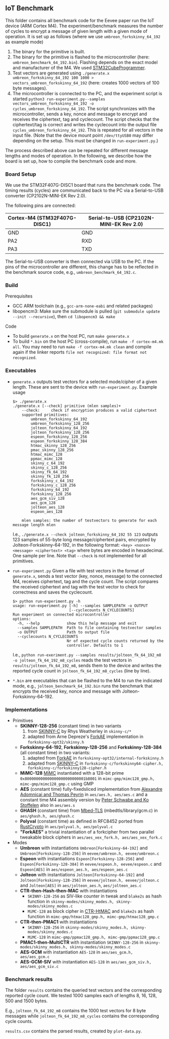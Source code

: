 ## IoT Benchmark
This folder contains all benchmark code for the Eevee paper run the IoT device (ARM Cortex M4).
The experiment/benchmark measures the number of cycles to encrypt a message of given length with a given mode of operation.
It is set up as follows (where we use `umbreon_forkskinny_64_192` as example mode)
  1. The binary for the primitive is built.
  2. The binary for the primitive is flashed to the microcontroller (here: `umbreon_benchmark_64_192.bin`). Flashing depends on the exact model and manufacturer of the M4. We used [STM32CubeProgrammer](https://www.st.com/en/development-tools/stm32cubeprog.html).
  3. Test vectors are generated using `./generate.x umbreon_forkskinny_64_192 100 1000 > vectors_umbreon_forkskinny_64_192` (here: creates 1000 vectors of 100 byte messages).
  4. The microcontroller is connected to the PC, and the experiment script is started `python3 run-experiment.py--samples vectors_umbreon_forkskinny_64_192 -o cycles_umbreon_forkskinny_64_192`.
     The script synchronizes with the microcontroller, sends a key, nonce and message to encrypt and receives the ciphertext, tag and cyclecount. The script checks that the ciphertext/tag is correct and writes the cyclecount into the output file `cycles_umbreon_forkskinny_64_192`. This is repeated for all vectors in the input file. (Note that the device mount point `/dev/ttyUSB0` may differ depending on the setup. This must be changed in `run-experiment.py`.)

The process described above can be repeated for different message lengths and modes of operation. In the following, we describe how the board is set up, how to compile the benchmark code and more.

### Board Setup
We use the STM32F407G-DISC1 board that runs the benchmark code. The timing results
(cycles) are communicated back to the PC via a Serial-to-USB converter (CP2102N-MINI-EK Rev 2.0).

The following pins are connected:

| Cortex-M4 (STM32F407G-DISC1) | Serial-to-USB (CP2102N-MINI-EK Rev 2.0) |
|------------------------------|-----------------------------------------|
| GND                          | GND                                     |
| PA2                          | RXD                                     |
| PA3                          | TXD                                     |

The Serial-to-USB converter is then connected via USB to the PC. If the pins of the microcontroller are different, this change has to be reflected in the benchmark source code, e.g., `umbreon_benchmark_64_192.c`.

### Build
Prerequisites
  - GCC ARM toolchain (e.g., `gcc-arm-none-eabi` and related packages)
  - libopencm3: Make sure the submodule is pulled (`git submodule update --init --recursive`), then `cd libopencm3 && make`

Code
  - To build `generate.x` on the host PC, run `make generate.x`
  - To build `*.bin` on the host PC (cross-compile), run `make -f cortex-m4.mk all`.
  You may need to run `make -f cortex-m4.mk clean` and compile again if the linker reports `file not recognized: file format not recognized`.

### Executables
- `generate.x` outputs test vectors for a selected mode/cipher of a given length.
	These are sent to the device with `run-experiment.py`.
	Example usage
	```
	$> ./generate.x
	./generate.x [--check] primitive (mlen samples)+
		--check:	 check if encryption produces a valid ciphertext
		supported primitives:
			umbreon_forkskinny_64_192
			umbreon_forkskinny_128_256
			jolteon_forkskinny_64_192
			jolteon_forkskinny_128_256
			espeon_forkskinny_128_256
			espeon_forkskinny_128_384
			htmac_skinny_128_256
			pmac_skinny_128_256
			htmac_mimc_128
			ppmac_mimc_128
			skinny_c_64_192
			skinny_c_128_256
			skinny_fk_64_192
			skinny_fk_128_256
			forkskinny_c_64_192
			forkskinny_c_128_256
			forkskinny_64_192
			forkskinny_128_256
			aes_gcm_siv_128
			aes_gcm_128
			jolteon_aes_128
			espeon_aes_128
	
		mlen samples: the number of testvectors to generate for each message length mlen
	```
	I.e., `./generate.x --check jolteon_forkskinny_64_192 55 123` outputs 123 samples of 55-byte long message/ciphertext pairs, encrypted by Jolteon-Forkskinny-64-192, in the following format: `<key> <nonce> <message> <ciphertext> <tag>` where bytes are encoded in hexadecimal. One sample per line. Note that `--check` is not implemented for all primitives.

- `run-experiment.py` Given a file with test vectors in the format of `generate.x`, sends a test vector (key, nonce, message) to the connected M4, receives ciphertext, tag and the cycle count. The script compares the received ciphertext and tag with the test vector to check for correctness and saves the cyclecount.
	```
	$> python run-experiment.py -h
	usage: run-experiment.py [-h] --samples SAMPLEPATH -o OUTPUT
	                         [--cyclecounts N_CYCLECOUNTS]
	Run experiment on connected microcontroller
	options:
	  -h, --help            show this help message and exit
	  --samples SAMPLEPATH  Path to file containing testvector samples
	  -o OUTPUT             Path to output file
	  --cyclecounts N_CYCLECOUNTS
	                        Nr of expected cycle counts returned by the
	                        controller. Defaults to 1
	```
	I.e., `python run-exeriment.py --samples results/jolteon_fk_64_192_m8 -o jolteon_fk_64_192_m8_cycles` reads the test vectors in `results/jolteon_fk_64_192_m8`, sends them to the device and writes the reported cycle count in `jolteon_fk_64_192_m8_cycles` (line by line).

- `*.bin` are executables that can be flashed to the M4 to run the indicated mode, e.g., `jolteon_benchmark_64_192.bin` runs the benchmark that encrypts the received key, nonce and message with Jolteon-Forkskinny-64-192.

### Implementations
- Primitives
  - **SKINNY-128-256** (constant time)  in two variants
    1. from [SKINNY-C](https://github.com/rweather/skinny-c) by Rhys Weatherley in `skinny-c/*`
    2. adapted from Arne Depreze's [ForkAE](https://github.com/ArneDeprez1/ForkAE-SW) implementation in `forkskinny-opt32/skinny.h`
  - **Forkskinny-64-192**, **Forkskinny-128-256** and **Forkskinny-128-384** (all constant time) in two variants:
    1. adapted from [ForkAE](https://github.com/ArneDeprez1/ForkAE-SW) in `forkskinny-opt32/internal-forkskinny.h`
    2. adapted from [SKINNY-C](https://github.com/rweather/skinny-c) in `forkskinny-c/forkskinny64-cipher.h, forkskinny-c/forkskinny128-cipher.h`
  - **MiMC-128** [MiMC](https://eprint.iacr.org/2016/492) instantiated with a 128-bit prime `0x800000000000000000000000001b8001` in `mimc-gmp/mimc128_gmp.h, mimc-gmp/mimc128_gmp.c` using GMP
  - **AES** (constant time) fully-fixedsliced implementation from [Alexandre Adomnicai and Thomas Peyrin](https://github.com/aadomn/aes/) in `aes/aes.h, aes/aes.c` and a constant time M4 assembly version by [Peter Schwabe and Ko Stoffelen](https://github.com/Ko-/aes-armcortexm) also in `aes/aes.s`
  - **GHASH** (constant time) from [Mbed-TLS](https://github.com/Mbed-TLS/mbedtls) (mbedtls/library/gcm.c) in `aes/ghash.h, aes/ghash.c`
  - **Polyval** (constant time) as defined in RFC8452 ported from [RustCrypto](https://github.com/RustCrypto/universal-hashes/blob/master/polyval/src/backend/soft32.rs) in `aes/polyval.h, aes/polyval.c`
  - **"ForkAES"** a trivial instantiation of a forkcipher from two parallel tweakable block ciphers in `aes/aes_xex_fork.h, aes/aes_xex_fork.c`
- Modes
  - **Umbreon** with instantiations `Umbreon[Forkskinny-64-192]` and `Umbreon[Forkskinny-128-256]` in `eevee/umbreon.h, eevee/umbreon.c`
  - **Espeon** with instantiations `Espeon[Forkskinny-128-256]` and `Espeon[Forkskinny-128-384]` in `eevee/espeon.h, eevee/espeon.c` and `Espeon[AES]` in `aes/espeon_aes.h, aes/espeon_aes.c`
  - **Jolteon** with instantiations `Jolteon[Forkskinny-64-192]` and `Jolteon[Forkskinny-128-256]` in `eevee/jolteon.h, eevee/jolteon.c` and `Jolteon[AES]` in `aes/jolteon_aes.h`, `aes/jolteon_aes.c`
  - **CTR-then-Hash-then-MAC** with instantiations
    - `SKINNY-128-256` as SIV-like counter in tweak and `blake2s` as hash function in `skinny-modes/skinny_modes.h, skinny-modes/skinny_modes.c`
    - `MiMC-128` as block cipher in [CTR-HtMAC](https://eprint.iacr.org/2017/496) and `blake2s` as hash function in `mimc-gmp/htmac128_gmp.h, mimc-gmp/htmac128_gmp.c`
  - **CTR-then-PMAC1** with instantiations
    - `SKINNY-128-256` in `skinny-modes/skinny_modes.h, skinny-modes/skinny_modes.c`
    - `MiMC-128` in `mimc-gmp/ppmac128_gmp.h, mimc-gmp/ppmac128_gmp.c`
  - **PMAC1-then-MultiCTR** with instantiation `SKINNY-128-256` in `skinny-modes/skinny_modes.h, skinny-modes/skinny_modes.c`
  - **AES-GCM** with instantiation `AES-128` in `aes/aes_gcm.h, aes/aes_gcm.c`
  - **AES-GCM-SIV** with instantiation `AES-128` in `aes/aes_gcm_siv.h, aes/aes_gcm_siv.c`

### Benchmark results
The folder `results` contains the queried test vectors and the corresponding reported cycle count. We tested 1000 samples each of lengths 8, 16, 128, 500 and 1500 bytes.

E.g., `jolteon_fk_64_192_m8` contains the 1000 test vectors for 8 byte messages while `jolteon_fk_64_192_m8_cycles` contains the corresponding cycle counts.

`results.csv` contains the parsed results, created by `plot-data.py`.
